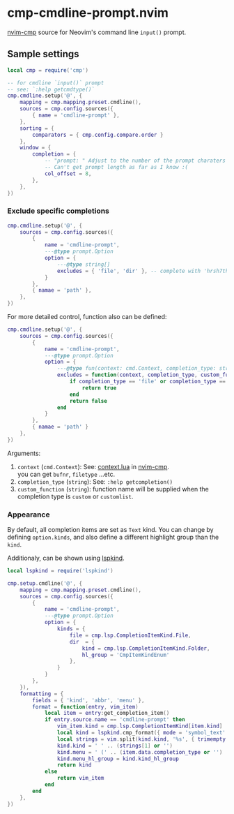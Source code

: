 # cmp-cmdline-prompt.nvim
[nvim-cmp] source for Neovim's command line `input()` prompt.

## Sample settings

```lua
local cmp = require('cmp')

-- for cmdline `input()` prompt
-- see: `:help getcmdtype()`
cmp.cmdline.setup('@', {
    mapping = cmp.mapping.preset.cmdline(),
    sources = cmp.config.sources({
        { name = 'cmdline-prompt' },
    },
    sorting = {
        comparators = { cmp.config.compare.order }
    },
    window = {
        completion = {
            -- "prompt: " Adjust to the number of the prompt charaters 
            -- Can't get prompt length as far as I know :(
            col_offset = 8,
        },
    },
})
```

### Exclude specific completions

```lua
cmp.cmdline.setup('@', {
    sources = cmp.config.sources({
        {
            name = 'cmdline-prompt',
            ---@type prompt.Option
            option = {
                ---@type string[]
                excludes = { 'file', 'dir' }, -- complete with 'hrsh7th/cmp-path' instead of 'cmdline-prompt'
            }
        },
        { namae = 'path' },
    },
})
```

For more detailed control, function also can be defined:
```lua
cmp.cmdline.setup('@', {
    sources = cmp.config.sources({
        {
            name = 'cmdline-prompt',
            ---@type prompt.Option
            option = {
                ---@type fun(context: cmd.Context, completion_type: string, custom_function: string)
                excludes = function(context, completion_type, custom_function)
                    if completion_type == 'file' or completion_type == 'dir' then
                        return true
                    end
                    return false
                end
            }
        },
        { namae = 'path' }
    },
})
```

Arguments:
1. `context` (`cmd.Context`): See: [context.lua](https://github.com/hrsh7th/nvim-cmp/blob/main/lua/cmp/context.lua) in [nvim-cmp].  
   you can get `bufnr`, `filetype` ...etc.
2. `completion_type` (`string`): See: `:help getcompletion()`
3. `custom_function` (`string`): function name will be supplied when the completion type is `custom` or `customlist`.

### Appearance

By default, all completion items are set as `Text` kind.
You can change by defining `option.kinds`, and also define a different highlight group than the `kind`.

Additionaly, can be shown using [lspkind].

```lua
local lspkind = require('lspkind')

cmp.setup.cmdline('@', {
    mapping = cmp.mapping.preset.cmdline(),
    sources = cmp.config.sources({
        {
            name = 'cmdline-prompt',
            ---@type prompt.Option
            option = {
                kinds = {
                    file = cmp.lsp.CompletionItemKind.File,
                    dir  = {
                        kind = cmp.lsp.CompletionItemKind.Folder,
                        hl_group = 'CmpItemKindEnum'
                    },
                }
            }
        },
    }),
    formatting = {
        fields = { 'kind', 'abbr', 'menu' },
        format = function(entry, vim_item)
            local item = entry:get_completion_item()
            if entry.source.name == 'cmdline-prompt' then
                vim_item.kind = cmp.lsp.CompletionItemKind[item.kind]
                local kind = lspkind.cmp_format({ mode = 'symbol_text' })(entry, vim_item)
                local strings = vim.split(kind.kind, '%s', { trimempty = true })
                kind.kind = ' ' .. (strings[1] or '')
                kind.menu = ' (' .. (item.data.completion_type or '') .. ')'
                kind.menu_hl_group = kind.kind_hl_group
                return kind
            else
                return vim_item
            end
        end
    },
})
```


[nvim-cmp]: https://github.com/hrsh7th/nvim-cmp "hrsh7th/nvim-cmp: A completion plugin for neovim coded in Lua."
[lspkind]: https://github.com/onsails/lspkind.nvim "onsails/lspkind.nvim: vscode-like pictograms for neovim lsp completion items"
